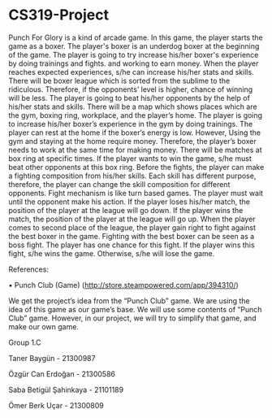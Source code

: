 # CS319-Project

Punch For Glory is a kind of arcade game. In this game, the player starts the game as a boxer. The player's boxer is an underdog boxer at the beginning of the game. The player is going to try increase his/her boxer's experience by doing trainings and fights. and working to earn money. When the player reaches expected experiences, s/he can increase his/her stats and skills. There will be boxer league which is sorted from the sublime to the ridiculous. Therefore, if the opponents’ level is higher, chance of winning will be less. The player is going to beat his/her opponents by the help of his/her stats and skills. There will be a map which shows places which are the gym, boxing ring, workplace, and the player’s home. The player is going to increase his/her boxer’s experience in the gym by doing trainings. The player can rest at the home if the boxer’s energy is low. However, Using the gym and staying at the home require money. Therefore, the player’s boxer needs to work at the same time for making money. There will be matches at box ring at specific times. If the player wants to win the game, s/he must beat other opponents at this box ring. Before the fights, the player can make a fighting composition from his/her skills. Each skill has different purpose, therefore, the player can change the skill composition for different opponents. Fight mechanism is like turn based games. The player must wait until the opponent make his action. If the player loses his/her match, the position of the player at the league will go down. If the player wins the match, the position of the player at the league will go up. When the player comes to second place of the league, the player gain right to fight against the best boxer in the game. Fighting with the best boxer can be seen as a boss fight. The player has one chance for this fight. If the player wins this fight, s/he wins the game. Otherwise, s/he will lose the game.

References:

•	Punch Club (Game) (http://store.steampowered.com/app/394310/)

We get the project’s idea from the “Punch Club” game. We are using the idea of this game as our game’s base. We will use some contents of “Punch Club” game. However, in our project, we will try to simplify that game, and make our own game.


Group 1.C

Taner Baygün - 21300987

Özgür Can Erdoğan - 21300586

Saba Betigül Şahinkaya - 21101189

Ömer Berk Uçar - 21300809
